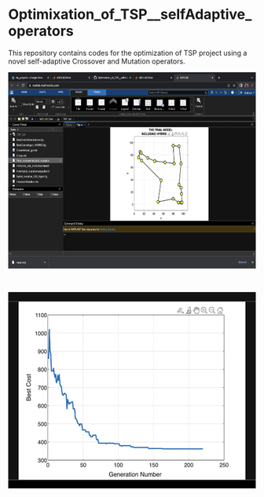 # Optimixation_of_TSP__selfAdaptive_operators

This repository contains codes for the optimization of TSP project using a novel self-adaptive Crossover and Mutation operators.

<p align="center"><img src="images/pic1.png" width="600" height="400"/></p>
</br>

<p align="center"><img src="images/pic2.png" width="600" height="400"/></p>
</br>

